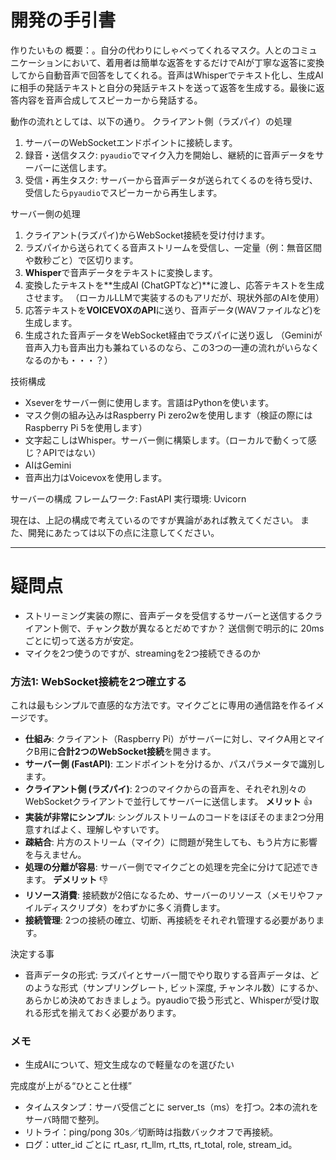 # 開発の手引書

作りたいもの
概要：。自分の代わりにしゃべってくれるマスク。人とのコミュニケーションにおいて、着用者は簡単な返答をするだけでAIが丁寧な返答に変換してから自動音声で回答をしてくれる。音声はWhisperでテキスト化し、生成AIに相手の発話テキストと自分の発話テキストを送って返答を生成する。最後に返答内容を音声合成してスピーカーから発話する。


動作の流れとしては、以下の通り。
クライアント側（ラズパイ）の処理
1. サーバーのWebSocketエンドポイントに接続します。
2. 録音・送信タスク: `pyaudio`でマイク入力を開始し、継続的に音声データをサーバーに送信します。
3. 受信・再生タスク: サーバーから音声データが送られてくるのを待ち受け、受信したら`pyaudio`でスピーカーから再生します。

サーバー側の処理
1. クライアント(ラズパイ)からWebSocket接続を受け付けます。
2. ラズパイから送られてくる音声ストリームを受信し、一定量（例：無音区間や数秒ごと）で区切ります。
3. **Whisper**で音声データをテキストに変換します。
4. 変換したテキストを**生成AI (ChatGPTなど)**に渡し、応答テキストを生成させます。
    （ローカルLLMで実装するのもアリだが、現状外部のAIを使用）
5. 応答テキストを**VOICEVOXのAPI**に送り、音声データ(WAVファイルなど)を生成します。
6. 生成された音声データをWebSocket経由でラズパイに送り返し 
（Geminiが音声入力も音声出力も兼ねているのなら、この3つの一連の流れがいらなくなるのかも・・・？）

技術構成
- Xseverをサーバー側に使用します。言語はPythonを使います。
- マスク側の組み込みはRaspberry Pi zero2wを使用します（検証の際にはRaspberry Pi 5を使用します）
- 文字起こしはWhisper。サーバー側に構築します。（ローカルで動くって感じ？APIではない）
- AIはGemini
- 音声出力はVoicevoxを使用します。

サーバーの構成
フレームワーク: FastAPI
実行環境: Uvicorn

現在は、上記の構成で考えているのですが異論があれば教えてください。
また、開発にあたっては以下の点に注意してください。

---

# 疑問点
- ストリーミング実装の際に、音声データを受信するサーバーと送信するクライアント側で、チャンク数が異なるとだめですか？
送信側で明示的に 20ms ごとに切って送る方が安定。
- マイクを2つ使うのですが、streamingを2つ接続できるのか
### 方法1: WebSocket接続を2つ確立する
これは最もシンプルで直感的な方法です。マイクごとに専用の通信路を作るイメージです。
- **仕組み**: クライアント（Raspberry Pi）がサーバーに対し、マイクA用とマイクB用に**合計2つのWebSocket接続**を開きます。
- **サーバー側 (FastAPI)**: エンドポイントを分けるか、パスパラメータで識別します。
- **クライアント側 (ラズパイ)**: 2つのマイクからの音声を、それぞれ別々のWebSocketクライアントで並行してサーバーに送信します。
**メリット** 👍
- **実装が非常にシンプル**: シングルストリームのコードをほぼそのまま2つ分用意すればよく、理解しやすいです。
- **疎結合**: 片方のストリーム（マイク）に問題が発生しても、もう片方に影響を与えません。
- **処理の分離が容易**: サーバー側でマイクごとの処理を完全に分けて記述できます。
**デメリット** 👎
- **リソース消費**: 接続数が2倍になるため、サーバーのリソース（メモリやファイルディスクリプタ）をわずかに多く消費します。
- **接続管理**: 2つの接続の確立、切断、再接続をそれぞれ管理する必要があります。

決定する事
- 音声データの形式: ラズパイとサーバー間でやり取りする音声データは、どのような形式（サンプリングレート, ビット深度, チャンネル数）にするか、あらかじめ決めておきましょう。pyaudioで扱う形式と、Whisperが受け取れる形式を揃えておく必要があります。

### メモ
- 生成AIについて、短文生成なので軽量なのを選びたい

完成度が上がる“ひとこと仕様”
- タイムスタンプ：サーバ受信ごとに server_ts（ms）を打つ。2本の流れをサーバ時間で整列。
- リトライ：ping/pong 30s／切断時は指数バックオフで再接続。
- ログ：utter_id ごとに rt_asr, rt_llm, rt_tts, rt_total, role, stream_id。

